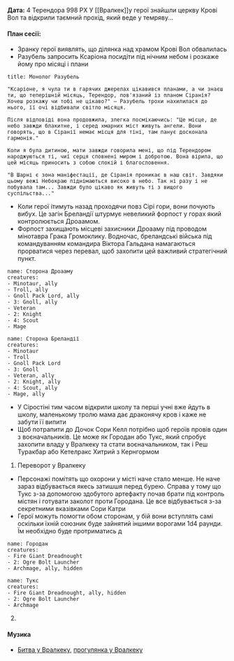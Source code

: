 **Дата:** 4 Терендора 998 РХ
У [[Вралкек]]у герої знайшли церкву Крові Вол та відкрили таємний прохід, який веде у темряву...

#### **План сесії:**
- Зранку герої виявлять, що ділянка над храмом Крові Вол обвалилась
- Разубель запросить Ксаріона посидіти під нічним небом і розкаже йому про місяці і плани
```ad-tip
title: Монолог Разубель

"Ксаріоне, я чула ти в гарячих джерелах цікавився планами, а чи знаєш ти, що теперішній місяць, Терендор, пов'язаний із планом Сіранія? Хочеш розкажу чи тобі не цікаво?" – Разубель трохи нахилилася до нього, її очі відбивали світло місяця. 

Після відповіді вона продовжила, злегка посміхаючись: "Це місце, де небо завжди блакитне, і серед хмарних міст живуть ангели. Вони говорять, що в Сіранії немає місця для тіні, там панує досконала гармонія."

Коли я була дитиною, мати завжди говорила мені, що під Терендором народжуються ті, чиї серця сповнені миром і добротою. Вона вірила, що цей місяць приносить з собою спокій і благословення.

"В Шарні є зона маніфестації, де Сіранія проникає в наш світ. Завдяки цьому вежі Небокраю піднімаються високо в небо. Так ні разу і не побувала там... Завжди було цікаво як живуть ті з вищого суспільства..."
```
- Коли герої ітимуть назад проходячи повз Сірі гори, вони почують вибух. Це загін Бреландії штурмує невеликий форпост у горах який контролюється Дроаамом.
- Форпост захищають місцеві захисники Дроааму під проводом мінотавра Грака Громоклику. Водночас, бреландські війська під командуванням командира Віктора Гальдана намагаються прорватися через перевал, щоб захопити цей важливий стратегічний пункт.
```encounter 
name: Сторона Дроааму
creatures: 
- Minotaur, ally
- Troll, ally
- Gnoll Pack Lord, ally
- 3: Gnoll, ally
- Veteran
- 2: Knight
- 4: Scout
- Mage
```
```encounter 
name: Сторона Бреландії
creatures: 
- Minotaur
- Troll
- Gnoll Pack Lord
- 3: Gnoll
- Veteran, ally
- 2: Knight, ally
- 4: Scout, ally
- Mage, ally
```
- У Сіростіні тим часом відкрили школу та перші учні вже йдуть в школу, маленькому тролю мама дає драконячу кров і каже не забути її випити
- Щоб потрапити до Дочок Сори Келл потрібно щоб героїв провів один з воєначальників. Це може як Городан або Тукс, який спробує захопити владу у Вралкеку та стати воєначальником, так і Реш Туракбар або Кетелракс Хитрий з Кернгормом
1. Переворот у Вралкеку
- Персонажі помітять що охорони у місті наче стало менше. Не наче зараз відбувається якесь затишшя перед бурею. Справа у тому що Тукс з-за допомогою здобутого артефакту почав брати під контроль містян і готувати заколот проти Городана. Це все відбувається з-за секретними вказівками Сори Катри
- Герої можуть помогти обом сторонам, у бій вони вступлять самі оскільки їхній союзник буде зайнятий іншими ворогами 1d4 раунди. Їм необхідно буде протриматись д
```encounter 
name: Городан 
creatures: 
- Fire Giant Dreadnought
- 2: Ogre Bolt Launcher
- Archmage, ally, hidden
```
```encounter 
name: Тукс 
creatures: 
- Fire Giant Dreadnought, ally, hidden
- 2: Ogre Bolt Launcher
- Archmage
```
2. 

#### Музика
- [Битва у Вралкеку](https://open.spotify.com/track/2Vb5ahurTXs8bli9CCmuq2?si=vA4Us3jBQcSKGjD0W9BfHQ), [прогулянка у Вралкеку](https://open.spotify.com/track/1nXYPsRvf5cl7mKAFcm6Ei?si=gu6NaSojRaqS_tniybt0Ig)